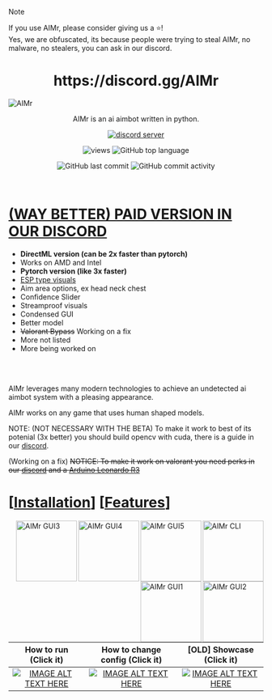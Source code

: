 
> [!NOTE]
> If you use AIMr, please consider giving us a ⭐!
> <br>Yes, we are obfuscated, its because people were trying to steal AIMr, no malware, no stealers, you can ask in our discord.

<h1 align="center">https://discord.gg/AIMr</h1>


![AIMr](https://external-content.duckduckgo.com/iu/?u=https://i.imgur.com/KREk0tS.gif)
<p align="center">AIMr is an ai aimbot written in python.</p>

<div align="center">


  
[![discord server](https://dcbadge.limes.pink/api/server/aimr)](https://discord.gg/AIMr)

![views](https://hits.seeyoufarm.com/api/count/incr/badge.svg?url=https%3A%2F%2Fgithub.com%2Fkbdevs%2Fai-aimbot&count_bg=%239279B5&title_bg=%23555555&icon=&icon_color=%23FFFFFF&title=Views&edge_flat=false) ![GitHub top language](https://img.shields.io/github/languages/top/ai-aimbot/aimr?labelColor=%235B5B5B&color=%23907FB0) 

![GitHub last commit](https://img.shields.io/github/last-commit/ai-aimbot/AIMr?labelColor=%235B5B5B&color=%23907FB0) ![GitHub commit activity](https://img.shields.io/github/commit-activity/w/ai-aimbot/AIMr?labelColor=%235B5B5B&color=%238A79AA)


  
</div>
<br>

# **[(WAY BETTER) PAID VERSION IN OUR DISCORD](https://discord.gg/AIMr)** <br>
- **DirectML version (can be 2x faster than pytorch)**
 - Works on AMD and Intel
- **Pytorch version (like 3x faster)**
- [ESP type visuals](https://discord.com/channels/1191468194490241075/1191468195211640848/1241796551345442958)
- Aim area options, ex head neck chest
- Confidence Slider
- Streamproof visuals
- Condensed GUI
- Better model
- ~~Valorant Bypass~~ Working on a fix
- More not listed
- More being worked on


<br>
<br>


AIMr leverages many modern technologies to achieve an undetected ai aimbot system with a pleasing appearance.

AIMr works on any game that uses human shaped models.

NOTE: (NOT NECESSARY WITH THE BETA) To make it work to best of its potenial (3x better) you should build opencv with cuda, there is a guide in our [discord](https://discord.gg/AIMr).

(Working on a fix) ~~NOTICE: To make it work on valorant you need perks in our [discord](https://discord.gg/AIMr) and a [Arduino Leonardo R3](https://www.amazon.com/KEYESTUDIO-Leonardo-Development-Board-Arduino/dp/B0786LJQ8K)~~



# \[[Installation](https://github.com/ai-aimbot/AIMr/blob/main/installation.md)\] \[[Features](https://github.com/ai-aimbot/AIMr/blob/main/info.md)\]



<img src="https://i.imgur.com/it7Bdm9.png" alt="AIMr CLI" align="right" height="120px">
<img src="https://i.imgur.com/dxtjFgf.png" alt="AIMr GUI5" align="right" height="120px">
<img src="https://i.imgur.com/sUEttCN.png" alt="AIMr GUI4" align="right" height="120px">
<img src="https://i.imgur.com/CqBgZiH.png" alt="AIMr GUI3" align="right" height="120px">
<img src="https://i.imgur.com/NnGKeN9.png" alt="AIMr GUI2" align="right" height="120px">
<img src="https://i.imgur.com/UNmCZg7.png" alt="AIMr GUI1" align="right" height="120px">


How to run (Click it)  |  How to change config (Click it) | [OLD] Showcase (Click it)
:-------------------------:|:-------------------------:|:-------------------------:
[![IMAGE ALT TEXT HERE](https://img.youtube.com/vi/u6xSt99ghss/0.jpg)](https://www.youtube.com/watch?v=u6xSt99ghss)  |  [![IMAGE ALT TEXT HERE](https://img.youtube.com/vi/6cuxB7WoMjA/0.jpg)](https://www.youtube.com/watch?v=6cuxB7WoMjA)  |  [![IMAGE ALT TEXT HERE](https://img.youtube.com/vi/N2wy5XQ-37c/0.jpg)](https://www.youtube.com/watch?v=N2wy5XQ-37c)
